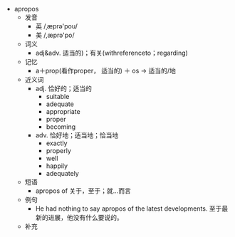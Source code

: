 - apropos
  - 发音
    - 英 /ˌæprə'pou/
    - 美 /,æprə'po/
  - 词义
    - adj&adv. 适当的)；有关(withreferenceto；regarding)
  - 记忆
    - a＋prop(看作proper， 适当的) ＋ os → 适当的/地
  - 近义词
    - adj. 恰好的；适当的
      - suitable
      - adequate
      - appropriate
      - proper
      - becoming
    - adv. 恰好地；适当地；恰当地
      - exactly
      - properly
      - well
      - happily
      - adequately
  - 短语
    - apropos of 关于，至于；就…而言
  - 例句
    - He had nothing to say apropos of the latest developments. 至于最新的进展，他没有什么要说的。
  - 补充